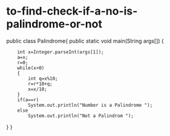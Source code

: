 # to-find-check-if-a-no-is-palindrome-or-not
public class Palindrome{
	public static void main(String args[])
	{
		
		int x=Integer.parseInt(args[1]);
	    a=x;
	    r=0;
	    while(x>0)
	    {
	    	int q=x%10;
	    	r=r*10+q;
	    	x=x/10;	    	
	    }
	    if(a==r)
	    	System.out.println("Number is a Palindrome ");
	    else
	    	System.out.println("Not a Palindrom ");

}
}
